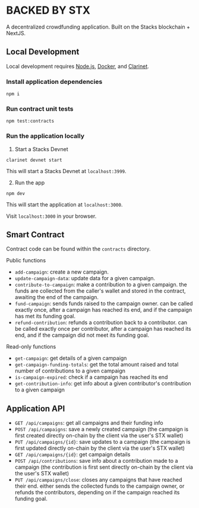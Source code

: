 # BACKED BY STX

A decentralized crowdfunding application. Built on the Stacks blockchain + NextJS.

## Local Development

Local development requires [Node.js](https://nodejs.org/en), [Docker](https://www.docker.com/), and [Clarinet](https://github.com/hirosystems/clarinet).

### Install application dependencies

```
npm i
```

### Run contract unit tests

```
npm test:contracts
```

### Run the application locally

1. Start a Stacks Devnet

```
clarinet devnet start
```

This will start a Stacks Devnet at `localhost:3999`.

2. Run the app

```
npm dev
```

This will start the application at `localhost:3000`.

Visit `localhost:3000` in your browser.

## Smart Contract

Contract code can be found within the `contracts` directory.

Public functions

- `add-campaign`: create a new campaign.
- `update-campaign-data`: update data for a given campaign.
- `contribute-to-campaign`: make a contribution to a given campaign. the funds are collected from the caller's wallet and stored in the contract, awaiting the end of the campaign.
- `fund-campaign`: sends funds raised to the campaign owner. can be called exactly once, after a campaign has reached its end, and if the campaign has met its funding goal.
- `refund-contribution`: refunds a contribution back to a contributor. can be called exactly once per contributor, after a campaign has reached its end, and if the campaign did not meet its funding goal.

Read-only functions

- `get-campaign`: get details of a given campaign
- `get-campaign-funding-totals`: get the total amount raised and total number of contributions to a given campaign
- `is-campaign-expired`: check if a campaign has reached its end
- `get-contribution-info`: get info about a given contributor's contribution to a given campaign

## Application API

- `GET /api/campaigns`: get all campaigns and their funding info
- `POST /api/campaigns`: save a newly created campaign (the campaign is first created directly on-chain by the client via the user's STX wallet)
- `PUT /api/campaigns/{id}`: save updates to a campaign (the campaign is first updated directly on-chain by the client via the user's STX wallet)
- `GET /api/campaigns/{id}`: get campaign details
- `POST /api/contributions`: save info about a contribution made to a campaign (the contribution is first sent directly on-chain by the client via the user's STX wallet)
- `PUT /api/campaigns/close`: closes any campaigns that have reached their end. either sends the collected funds to the campaign owner, or refunds the contributors, depending on if the campaign reached its funding goal.
